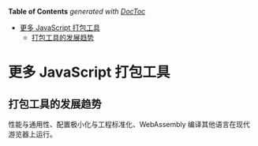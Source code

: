 <!-- START doctoc generated TOC please keep comment here to allow auto update -->
<!-- DON'T EDIT THIS SECTION, INSTEAD RE-RUN doctoc TO UPDATE -->
**Table of Contents**  *generated with [DocToc](https://github.com/thlorenz/doctoc)*

- [更多 JavaScript 打包工具](#%E6%9B%B4%E5%A4%9A-javascript-%E6%89%93%E5%8C%85%E5%B7%A5%E5%85%B7)
  - [打包工具的发展趋势](#%E6%89%93%E5%8C%85%E5%B7%A5%E5%85%B7%E7%9A%84%E5%8F%91%E5%B1%95%E8%B6%8B%E5%8A%BF)

<!-- END doctoc generated TOC please keep comment here to allow auto update -->

# 更多 JavaScript 打包工具

## 打包工具的发展趋势

性能与通用性、配置极小化与工程标准化、WebAssembly 编译其他语言在现代游览器上运行。
